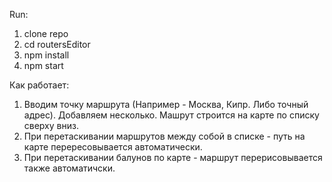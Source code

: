 
Run:
  1. clone repo
  2. cd routersEditor
  3. npm install
  4. npm start
  
Как работает: 
  1. Вводим точку маршрута (Например - Москва, Кипр. Либо точный адрес). 
     Добавляем несколько. Машрут строится на карте по списку сверху вниз.
  2. При перетаскивании маршрутов между собой в списке - путь на карте перересовывается автоматически.
  3. При перетаскивании балунов по карте - маршрут перерисовывается также автоматичски.
